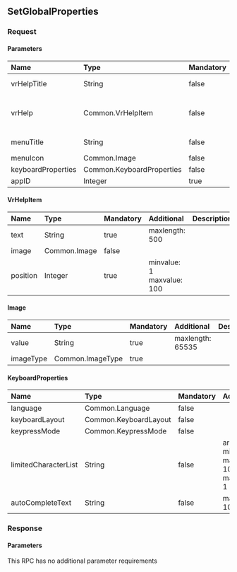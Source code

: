 ## SetGlobalProperties


### Request

#### Parameters

|Name|Type|Mandatory|Additional|Description|
|:---|:---|:--------|:---------|:----------|
|vrHelpTitle|String|false|maxlength: 500||
|vrHelp|Common.VrHelpItem|false|array: true<br>minsize: 1<br>maxsize: 100||
|menuTitle|String|false|maxlength: 500||
|menuIcon|Common.Image|false|||
|keyboardProperties|Common.KeyboardProperties|false|||
|appID|Integer|true|||

#### VrHelpItem

|Name|Type|Mandatory|Additional|Description|
|:---|:---|:--------|:---------|:----------|
|text|String|true|maxlength: 500||
|image|Common.Image|false|||
|position|Integer|true|minvalue: 1<br>maxvalue: 100||

#### Image

|Name|Type|Mandatory|Additional|Description|
|:---|:---|:--------|:---------|:----------|
|value|String|true|maxlength: 65535||
|imageType|Common.ImageType|true|||

#### KeyboardProperties

|Name|Type|Mandatory|Additional|Description|
|:---|:---|:--------|:---------|:----------|
|language|Common.Language|false|||
|keyboardLayout|Common.KeyboardLayout|false|||
|keypressMode|Common.KeypressMode|false|||
|limitedCharacterList|String|false|array: true<br>minsize: 1<br>maxsize: 100<br>maxlength: 1||
|autoCompleteText|String|false|maxlength: 1000||

### Response

#### Parameters

This RPC has no additional parameter requirements
